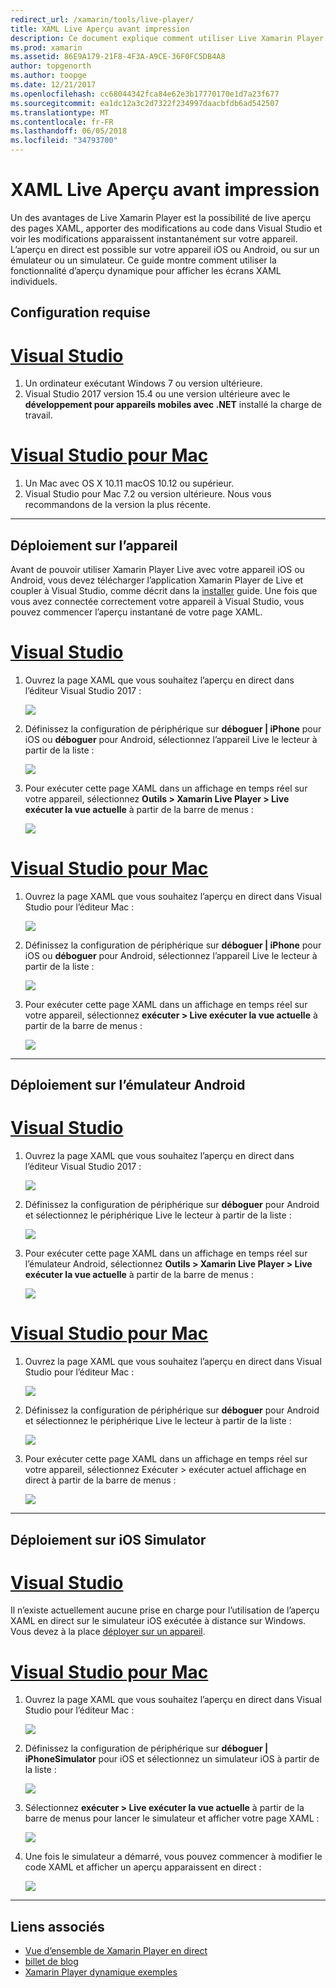 ```yaml
---
redirect_url: /xamarin/tools/live-player/
title: XAML Live Aperçu avant impression
description: Ce document explique comment utiliser Live Xamarin Player pour live aperçu des pages XAML, apporter des modifications au code XAML et voir les modifications apparaissent immédiatement sur l’appareil.
ms.prod: xamarin
ms.assetid: 86E9A179-21F8-4F3A-A9CE-36F0FC5DB4A8
author: topgenorth
ms.author: toopge
ms.date: 12/21/2017
ms.openlocfilehash: cc68044342fca84e62e3b17770170e1d7a23f677
ms.sourcegitcommit: ea1dc12a3c2d7322f234997daacbfdb6ad542507
ms.translationtype: MT
ms.contentlocale: fr-FR
ms.lasthandoff: 06/05/2018
ms.locfileid: "34793700"
---
```

# <a name="xaml-live-previewing"></a>XAML Live Aperçu avant impression

Un des avantages de Live Xamarin Player est la possibilité de live aperçu des pages XAML, apporter des modifications au code dans Visual Studio et voir les modifications apparaissent instantanément sur votre appareil. L’aperçu en direct est possible sur votre appareil iOS ou Android, ou sur un émulateur ou un simulateur. Ce guide montre comment utiliser la fonctionnalité d’aperçu dynamique pour afficher les écrans XAML individuels.

## <a name="requirements"></a>Configuration requise

# <a name="visual-studiotabwindows"></a>[Visual Studio](#tab/windows)

1. Un ordinateur exécutant Windows 7 ou version ultérieure.
2. Visual Studio 2017 version 15.4 ou une version ultérieure avec le **développement pour appareils mobiles avec .NET** installé la charge de travail.

# <a name="visual-studio-for-mactabmacos"></a>[Visual Studio pour Mac](#tab/macos)

1. Un Mac avec OS X 10.11 macOS 10.12 ou supérieur.
2. Visual Studio pour Mac 7.2 ou version ultérieure. Nous vous recommandons de la version la plus récente.

-----

<a name="deploydevice" />

## <a name="deploying-to-device"></a>Déploiement sur l’appareil

Avant de pouvoir utiliser Xamarin Player Live avec votre appareil iOS ou Android, vous devez télécharger l’application Xamarin Player de Live et coupler à Visual Studio, comme décrit dans la [installer](~/tools/live-player/install.md) guide. Une fois que vous avez connectée correctement votre appareil à Visual Studio, vous pouvez commencer l’aperçu instantané de votre page XAML. 

# <a name="visual-studiotabwindows"></a>[Visual Studio](#tab/windows)

1. Ouvrez la page XAML que vous souhaitez l’aperçu en direct dans l’éditeur Visual Studio 2017 :

    ![](live-view-images/vs-image1.png)

2. Définissez la configuration de périphérique sur **déboguer | iPhone** pour iOS ou **déboguer** pour Android, sélectionnez l’appareil Live le lecteur à partir de la liste :

    ![](live-view-images/vs-image2.png)

3. Pour exécuter cette page XAML dans un affichage en temps réel sur votre appareil, sélectionnez **Outils > Xamarin Live Player > Live exécuter la vue actuelle** à partir de la barre de menus :

    ![](live-view-images/vs-image3.png)

# <a name="visual-studio-for-mactabmacos"></a>[Visual Studio pour Mac](#tab/macos)

1. Ouvrez la page XAML que vous souhaitez l’aperçu en direct dans Visual Studio pour l’éditeur Mac :

    ![](live-view-images/image1.png)

2. Définissez la configuration de périphérique sur **déboguer | iPhone** pour iOS ou **déboguer** pour Android, sélectionnez l’appareil Live le lecteur à partir de la liste :

    ![](live-view-images/image2.png)

3. Pour exécuter cette page XAML dans un affichage en temps réel sur votre appareil, sélectionnez **exécuter > Live exécuter la vue actuelle** à partir de la barre de menus :

    ![](live-view-images/image3.png)

-----

## <a name="deploying-to-android-emulator"></a>Déploiement sur l’émulateur Android

# <a name="visual-studiotabvswin"></a>[Visual Studio](#tab/vswin)

1. Ouvrez la page XAML que vous souhaitez l’aperçu en direct dans l’éditeur Visual Studio 2017 :

    ![](live-view-images/vs-image1.png)

2. Définissez la configuration de périphérique sur **déboguer** pour Android et sélectionnez le périphérique Live le lecteur à partir de la liste :

    ![](live-view-images/vs-image4.png)

3. Pour exécuter cette page XAML dans un affichage en temps réel sur l’émulateur Android, sélectionnez **Outils > Xamarin Live Player > Live exécuter la vue actuelle** à partir de la barre de menus :

    ![](live-view-images/vs-image3.png)

# <a name="visual-studio-for-mactabvsmac"></a>[Visual Studio pour Mac](#tab/vsmac)

1. Ouvrez la page XAML que vous souhaitez l’aperçu en direct dans Visual Studio pour l’éditeur Mac :

    ![](live-view-images/image7.png)

2. Définissez la configuration de périphérique sur **déboguer** pour Android et sélectionnez le périphérique Live le lecteur à partir de la liste :

    ![](live-view-images/image6.png)

3. Pour exécuter cette page XAML dans un affichage en temps réel sur votre appareil, sélectionnez Exécuter > exécuter actuel affichage en direct à partir de la barre de menus :

    ![](live-view-images/image3.png)

-----

## <a name="deploying-to-ios-simulator"></a>Déploiement sur iOS Simulator

# <a name="visual-studiotabvswin"></a>[Visual Studio](#tab/vswin)

Il n’existe actuellement aucune prise en charge pour l’utilisation de l’aperçu XAML en direct sur le simulateur iOS exécutée à distance sur Windows. Vous devez à la place [déployer sur un appareil](#deploydevice).

# <a name="visual-studio-for-mactabvsmac"></a>[Visual Studio pour Mac](#tab/vsmac)

1. Ouvrez la page XAML que vous souhaitez l’aperçu en direct dans Visual Studio pour l’éditeur Mac :

    ![](live-view-images/image1.png)

2. Définissez la configuration de périphérique sur **déboguer | iPhoneSimulator** pour iOS et sélectionnez un simulateur iOS à partir de la liste :

    ![](live-view-images/image2.png)

3. Sélectionnez **exécuter > Live exécuter la vue actuelle** à partir de la barre de menus pour lancer le simulateur et afficher votre page XAML :

    ![](live-view-images/image4.png)

4. Une fois le simulateur a démarré, vous pouvez commencer à modifier le code XAML et afficher un aperçu apparaissent en direct :

    ![](live-view-images/image5.png)  

-----

## <a name="related-links"></a>Liens associés

- [Vue d’ensemble de Xamarin Player en direct](https://xamarin.com/live)
- [billet de blog](https://blog.xamarin.com/live-player/)
- [Xamarin Player dynamique exemples](~/tools/live-player/samples.md)
